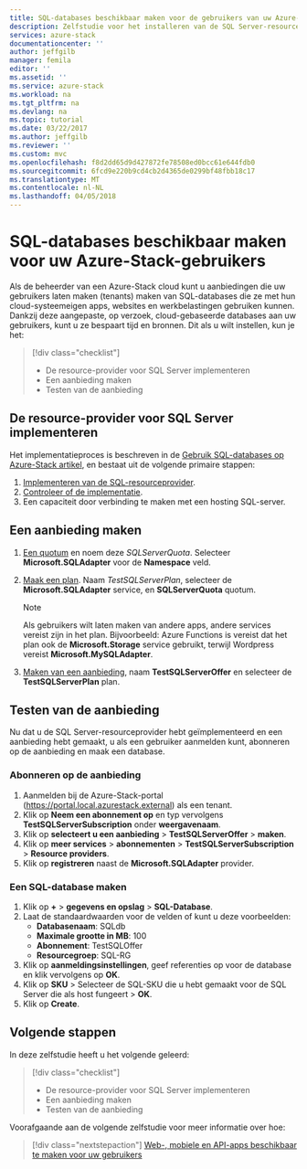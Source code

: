 ```yaml
---
title: SQL-databases beschikbaar maken voor de gebruikers van uw Azure-Stack | Microsoft Docs
description: Zelfstudie voor het installeren van de SQL Server-resourceprovider en maken biedt die, kunnen gebruikers van de Stack Azure SQL-databases maken.
services: azure-stack
documentationcenter: ''
author: jeffgilb
manager: femila
editor: ''
ms.assetid: ''
ms.service: azure-stack
ms.workload: na
ms.tgt_pltfrm: na
ms.devlang: na
ms.topic: tutorial
ms.date: 03/22/2017
ms.author: jeffgilb
ms.reviewer: ''
ms.custom: mvc
ms.openlocfilehash: f8d2dd65d9d427872fe78508ed0bcc61e644fdb0
ms.sourcegitcommit: 6fcd9e220b9cd4cb2d4365de0299bf48fbb18c17
ms.translationtype: MT
ms.contentlocale: nl-NL
ms.lasthandoff: 04/05/2018
---
```

# <a name="make-sql-databases-available-to-your-azure-stack-users"></a>SQL-databases beschikbaar maken voor uw Azure-Stack-gebruikers
Als de beheerder van een Azure-Stack cloud kunt u aanbiedingen die uw gebruikers laten maken (tenants) maken van SQL-databases die ze met hun cloud-systeemeigen apps, websites en werkbelastingen gebruiken kunnen. Dankzij deze aangepaste, op verzoek, cloud-gebaseerde databases aan uw gebruikers, kunt u ze bespaart tijd en bronnen. Dit als u wilt instellen, kun je het:

> [!div class="checklist"]
> * De resource-provider voor SQL Server implementeren
> * Een aanbieding maken
> * Testen van de aanbieding

## <a name="deploy-the-sql-server-resource-provider"></a>De resource-provider voor SQL Server implementeren

Het implementatieproces is beschreven in de [Gebruik SQL-databases op Azure-Stack artikel](azure-stack-sql-resource-provider-deploy.md), en bestaat uit de volgende primaire stappen:

1. [Implementeren van de SQL-resourceprovider]( azure-stack-sql-resource-provider-deploy.md#deploy-the-resource-provider).
2. [Controleer of de implementatie]( azure-stack-sql-resource-provider-deploy.md#verify-the-deployment-using-the-azure-stack-portal).
3. Een capaciteit door verbinding te maken met een hosting SQL-server.

## <a name="create-an-offer"></a>Een aanbieding maken

1.  [Een quotum](azure-stack-setting-quotas.md) en noem deze *SQLServerQuota*. Selecteer **Microsoft.SQLAdapter** voor de **Namespace** veld.
2.  [Maak een plan](azure-stack-create-plan.md). Naam *TestSQLServerPlan*, selecteer de **Microsoft.SQLAdapter** service, en **SQLServerQuota** quotum.

    > [!NOTE]
    > Als gebruikers wilt laten maken van andere apps, andere services vereist zijn in het plan. Bijvoorbeeld: Azure Functions is vereist dat het plan ook de **Microsoft.Storage** service gebruikt, terwijl Wordpress vereist **Microsoft.MySQLAdapter**.
    > 
    >

3.  [Maken van een aanbieding](azure-stack-create-offer.md), naam **TestSQLServerOffer** en selecteer de **TestSQLServerPlan** plan.

## <a name="test-the-offer"></a>Testen van de aanbieding

Nu dat u de SQL Server-resourceprovider hebt geïmplementeerd en een aanbieding hebt gemaakt, u als een gebruiker aanmelden kunt, abonneren op de aanbieding en maak een database.

### <a name="subscribe-to-the-offer"></a>Abonneren op de aanbieding
1. Aanmelden bij de Azure-Stack-portal (https://portal.local.azurestack.external) als een tenant.
2. Klik op **Neem een abonnement op** en typ vervolgens **TestSQLServerSubscription** onder **weergavenaam**.
3. Klik op **selecteert u een aanbieding** > **TestSQLServerOffer** > **maken**.
4. Klik op **meer services** > **abonnementen** > **TestSQLServerSubscription** > **Resource providers**.
5. Klik op **registreren** naast de **Microsoft.SQLAdapter** provider.

### <a name="create-a-sql-database"></a>Een SQL-database maken

1. Klik op **+**  >  **gegevens en opslag** > **SQL-Database**.
2. Laat de standaardwaarden voor de velden of kunt u deze voorbeelden:
    - **Databasenaam**: SQLdb
    - **Maximale grootte in MB**: 100
    - **Abonnement**: TestSQLOffer
    - **Resourcegroep**: SQL-RG
3. Klik op **aanmeldingsinstellingen**, geef referenties op voor de database en klik vervolgens op **OK**.
4. Klik op **SKU** > Selecteer de SQL-SKU die u hebt gemaakt voor de SQL Server die als host fungeert > **OK**.
5. Klik op **Create**.

## <a name="next-steps"></a>Volgende stappen

In deze zelfstudie heeft u het volgende geleerd:

> [!div class="checklist"]
> * De resource-provider voor SQL Server implementeren
> * Een aanbieding maken
> * Testen van de aanbieding

Voorafgaande aan de volgende zelfstudie voor meer informatie over hoe:

> [!div class="nextstepaction"]
> [Web-, mobiele en API-apps beschikbaar te maken voor uw gebruikers]( azure-stack-tutorial-app-service.md)


